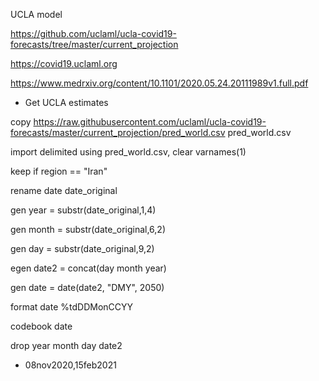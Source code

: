 UCLA model

https://github.com/uclaml/ucla-covid19-forecasts/tree/master/current_projection

https://covid19.uclaml.org

https://www.medrxiv.org/content/10.1101/2020.05.24.20111989v1.full.pdf




* Get UCLA estimates 

copy https://raw.githubusercontent.com/uclaml/ucla-covid19-forecasts/master/current_projection/pred_world.csv pred_world.csv

import delimited using pred_world.csv, clear varnames(1)

keep if region == "Iran"


rename date date_original

gen year = substr(date_original,1,4) 

gen month = substr(date_original,6,2) 

gen day = substr(date_original,9,2) 

egen date2 = concat(day month year)

gen date = date(date2, "DMY", 2050)

format date %tdDDMonCCYY

codebook date

drop year month day date2

* 08nov2020,15feb2021
